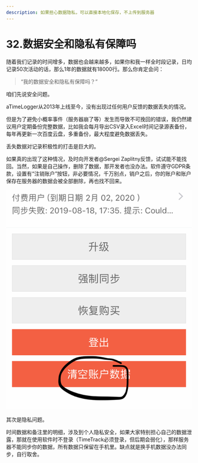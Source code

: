 ```yaml
---
description: 如果担心数据隐私，可以直接本地化保存，不上传到服务器
---
```


# 32.数据安全和隐私有保障吗

随着我们记录的时间增多，数据也会越来越多，如果你和我一样全时段记录，日均记录50次活动的话，那么1年的数据就有18000行。那么你肯定会问：

> “我的数据安全和隐私有保障吗？”

咱们先说安全问题。

aTimeLogger从2013年上线至今，没有出现过任何用户反馈的数据丢失的情况。

但是为了避免小概率事件（服务器崩了等）发生而导致不可挽回的错误，我仍然建议用户定期备份完整数据，比如我会每月导出CSV录入Excel时间记录源表备份，每年再更新一次百度云盘，多重备份，最大程度避免数据丢失。

丢失数据对记录积极性的打击是巨大的。

如果真的出现了这种情况，及时向开发者@Sergei Zaplitny反馈，试试能不能找回。当然，如果是自己操作，删除了数据，那开发者也没办法。软件遵守GDPR条款，设置有“注销账户”按钮，非必要情况，千万别点，销户之后，你的账户和账户保存在服务器的数据会被全部删除，再也找不回来。

![&#x6CE8;&#x9500;&#x8D26;&#x6237;&#x6309;&#x94AE;&#xFF0C;&#x52FF;&#x70B9;&#xFF01;](../.gitbook/assets/tu-pian%20%2890%29.png)

其次是隐私问题。

时间数据和备注里的明细，涉及到个人隐私安全，如果大家特别担心自己的数据泄露，那就在使用软件时不登录（TimeTrack必须登录，但后期会弱化），那样服务器不能同步你的数据，所有数据只保留在手机里。缺点就是换手机数据没办法同步，自行取舍。

